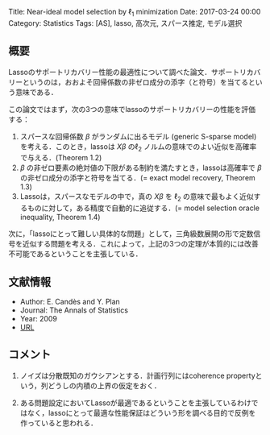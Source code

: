 Title: Near-ideal model selection by $\ell_1$ minimization
Date: 2017-03-24 00:00
Category: Statistics
Tags: [AS], lasso, 高次元, スパース推定, モデル選択

## 概要

Lassoのサポートリカバリー性能の最適性について調べた論文．サポートリカバリーというのは，おおよそ回帰係数の非ゼロ成分の添字（と符号）を当てるという意味である．

この論文ではまず，次の3つの意味でlassoのサポートリカバリーの性能を評価する：
1. スパースな回帰係数 $\beta$ がランダムに出るモデル (generic S-sparse model) を考える．このとき，lassoは $X \beta$ の$\ell_2$ ノルムの意味でのよい近似を高確率で与える．(Theorem 1.2)
1. $\beta$ の非ゼロ要素の絶対値の下限がある制約を満たすとき，lassoは高確率で $\beta$ の非ゼロ成分の添字と符号を当てる．(= exact model recovery, Theorem 1.3)
1. Lassoは，スパースなモデルの中で，真の $X \beta$ を $\ell_2$ の意味で最もよく近似するものに対して，ある精度で自動的に追従する．(= model selection oracle inequality, Theorem 1.4)

次に，「lassoにとって難しい具体的な問題」として，三角級数展開の形で定数信号を近似する問題を考える．これによって，上記の3つの定理が本質的には改善不可能であるということを主張している．

## 文献情報

* Author: E. Candès and Y. Plan
* Journal: The Annals of Statistics
* Year: 2009
* [URL](https://projecteuclid.org/euclid.aos/1247663751)

## コメント

1. ノイズは分散既知のガウシアンとする．計画行列にはcoherence propertyという，列どうしの内積の上界の仮定をおく．

1. ある問題設定においてLassoが最適であるということを主張しているわけではなく，lassoにとって最適な性能保証はどういう形を調べる目的で反例を作っていると思われる．
